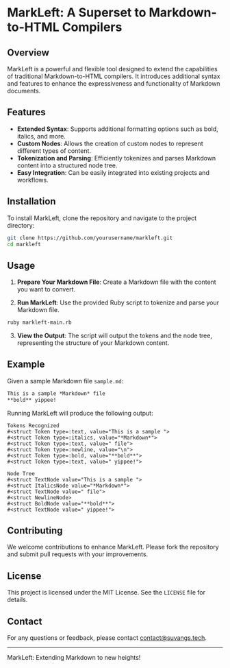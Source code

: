 # MarkLeft: A Superset to Markdown-to-HTML Compilers

## Overview

MarkLeft is a powerful and flexible tool designed to extend the capabilities of traditional Markdown-to-HTML compilers. It introduces additional syntax and features to enhance the expressiveness and functionality of Markdown documents.

## Features

- **Extended Syntax**: Supports additional formatting options such as bold, italics, and more.
- **Custom Nodes**: Allows the creation of custom nodes to represent different types of content.
- **Tokenization and Parsing**: Efficiently tokenizes and parses Markdown content into a structured node tree.
- **Easy Integration**: Can be easily integrated into existing projects and workflows.

## Installation

To install MarkLeft, clone the repository and navigate to the project directory:

```sh
git clone https://github.com/yourusername/markleft.git
cd markleft
```

## Usage

1. **Prepare Your Markdown File**: Create a Markdown file with the content you want to convert.

2. **Run MarkLeft**: Use the provided Ruby script to tokenize and parse your Markdown file.

```sh
ruby markleft-main.rb
```

3. **View the Output**: The script will output the tokens and the node tree, representing the structure of your Markdown content.

## Example

Given a sample Markdown file `sample.md`:

```markdown
This is a sample *Markdown* file
**bold** yippee!
```

Running MarkLeft will produce the following output:

```
Tokens Recognized
#<struct Token type=:text, value="This is a sample ">
#<struct Token type=:italics, value="*Markdown*">
#<struct Token type=:text, value=" file">
#<struct Token type=:newline, value="\n">
#<struct Token type=:bold, value="**bold**">
#<struct Token type=:text, value=" yippee!">

Node Tree
#<struct TextNode value="This is a sample ">
#<struct ItalicsNode value="*Markdown*">
#<struct TextNode value=" file">
#<struct NewlineNode>
#<struct BoldNode value="**bold**">
#<struct TextNode value=" yippee!">
```

## Contributing

We welcome contributions to enhance MarkLeft. Please fork the repository and submit pull requests with your improvements.

## License

This project is licensed under the MIT License. See the `LICENSE` file for details.

## Contact

For any questions or feedback, please contact [contact@suvangs.tech](mailto:contact@suvangs.tech).

---

MarkLeft: Extending Markdown to new heights!